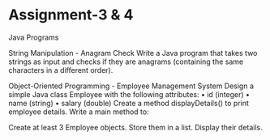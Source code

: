 # Assignment-3 & 4

Java Programs

String Manipulation - Anagram Check Write a Java program that takes two strings as input and checks if they are anagrams (containing the same characters in a different order).

Object-Oriented Programming - Employee Management System Design a simple Java class Employee with the following attributes: • id (integer) • name (string) • salary (double) Create a method displayDetails() to print employee details. Write a main method to:

Create at least 3 Employee objects.
Store them in a list.
Display their details.
